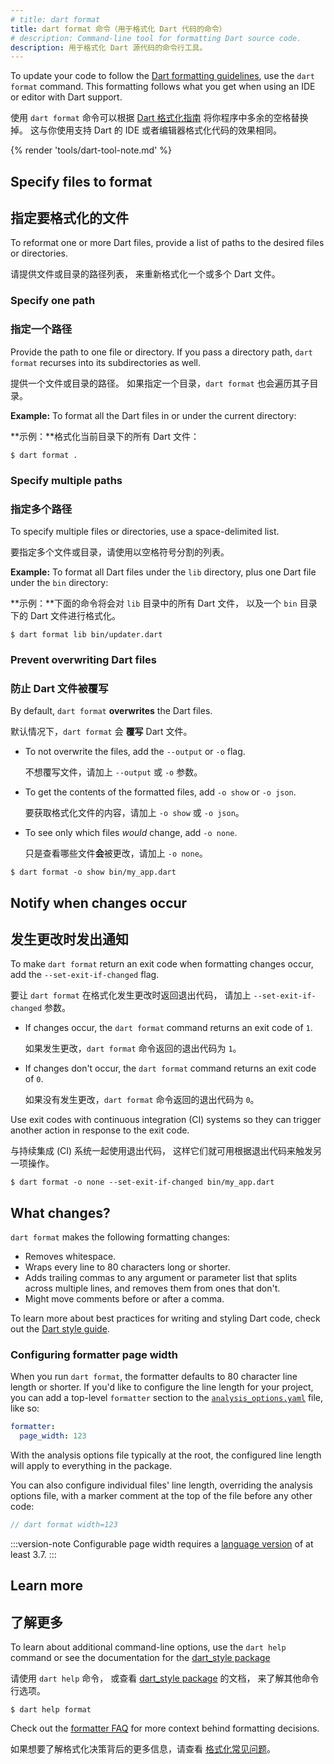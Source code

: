 ```yaml
---
# title: dart format
title: dart format 命令（用于格式化 Dart 代码的命令）
# description: Command-line tool for formatting Dart source code.
description: 用于格式化 Dart 源代码的命令行工具。
---
```


To update your code to follow the
[Dart formatting guidelines][dart-guidelines],
use the `dart format` command.
This formatting follows what you get
when using an IDE or editor with Dart support.

使用 `dart format` 命令可以根据
[Dart 格式化指南][dart-guidelines]
将你程序中多余的空格替换掉。
这与你使用支持 Dart 的 IDE 或者编辑器格式化代码的效果相同。

{% render 'tools/dart-tool-note.md' %}

## Specify files to format

## 指定要格式化的文件

To reformat one or more Dart files,
provide a list of paths to the desired files or directories.

请提供文件或目录的路径列表，
来重新格式化一个或多个 Dart 文件。

### Specify one path

### 指定一个路径

Provide the path to one file or directory.
If you pass a directory path,
`dart format` recurses into its subdirectories as well.

提供一个文件或目录的路径。
如果指定一个目录，`dart format` 也会遍历其子目录。

**Example:** To format all the Dart files in or under the current directory:

**示例：**格式化当前目录下的所有 Dart 文件：

```console
$ dart format .
```

### Specify multiple paths

### 指定多个路径

To specify multiple files or directories, use a space-delimited list.

要指定多个文件或目录，请使用以空格符号分割的列表。

**Example:** To format all Dart files under the `lib` directory,
plus one Dart file under the `bin` directory:

**示例：**下面的命令将会对 `lib` 目录中的所有 Dart 文件，
以及一个 `bin` 目录下的 Dart 文件进行格式化。

```console
$ dart format lib bin/updater.dart 
```

### Prevent overwriting Dart files

### 防止 Dart 文件被覆写

By default, `dart format` **overwrites** the Dart files.

默认情况下，`dart format` 会 **覆写** Dart 文件。

* To not overwrite the files, add the `--output` or `-o` flag.

  不想覆写文件，请加上 `--output` 或 `-o` 参数。

* To get the contents of the formatted files, add `-o show` or `-o json`.

  要获取格式化文件的内容，请加上 `-o show` 或 `-o json`。

* To see only which files _would_ change, add `-o none`.

  只是查看哪些文件**会**被更改，请加上 `-o none`。


```console
$ dart format -o show bin/my_app.dart
```

## Notify when changes occur

## 发生更改时发出通知

To make `dart format` return an exit code when formatting changes occur,
add the `--set-exit-if-changed` flag.

要让 `dart format` 在格式化发生更改时返回退出代码，
请加上 `--set-exit-if-changed` 参数。

* If changes occur, the `dart format` command returns an exit code of `1`.

  如果发生更改，`dart format` 命令返回的退出代码为 `1`。

* If changes don't occur, the `dart format` command returns an exit code of `0`.

  如果没有发生更改，`dart format` 命令返回的退出代码为 `0`。

Use exit codes with continuous integration (CI) systems
so they can trigger another action in response to the exit code.

与持续集成 (CI) 系统一起使用退出代码，
这样它们就可用根据退出代码来触发另一项操作。

```console
$ dart format -o none --set-exit-if-changed bin/my_app.dart
```

## What changes?

`dart format` makes the following formatting changes:

* Removes whitespace.
* Wraps every line to 80 characters long or shorter.
* Adds trailing commas to any argument or parameter list
that splits across multiple lines, and removes them from ones that don't.
* Might move comments before or after a comma.

To learn more about best practices for writing and styling Dart code,
check out the [Dart style guide][].

### Configuring formatter page width

When you run `dart format`, the formatter defaults to
80 character line length or shorter. 
If you'd like to configure the line length for your project,
you can add a top-level `formatter` section to the
[`analysis_options.yaml`][] file, like so:

```yaml title="analysis_options.yaml"
formatter:
  page_width: 123
```

With the analysis options file typically at the root,
the configured line length will apply to everything in the package.

You can also configure individual files' line length,
overriding the analysis options file,
with a marker comment at the top of the file before any other code:

```dart
// dart format width=123
```

:::version-note
Configurable page width requires
a [language version][] of at least 3.7.
:::

## Learn more

## 了解更多

To learn about additional command-line options,
use the `dart help` command or see the documentation for the
[dart_style package][dart_style]

请使用 `dart help` 命令，
或查看 [dart_style package][dart_style] 的文档，
来了解其他命令行选项。

```console
$ dart help format
```

Check out the [formatter FAQ][] for more context behind formatting decisions.

如果想要了解格式化决策背后的更多信息，请查看 [格式化常见问题][formatter FAQ]。

[Dart style guide]: /effective-dart/style
[dart_style]: {{site.pub-pkg}}/dart_style
[dart-guidelines]: /effective-dart/style#formatting
[`analysis_options.yaml`]: /tools/analysis
[language version]: /resources/language/evolution#language-versioning
[formatter FAQ]: {{site.repo.dart.org}}/dart_style/wiki/FAQ